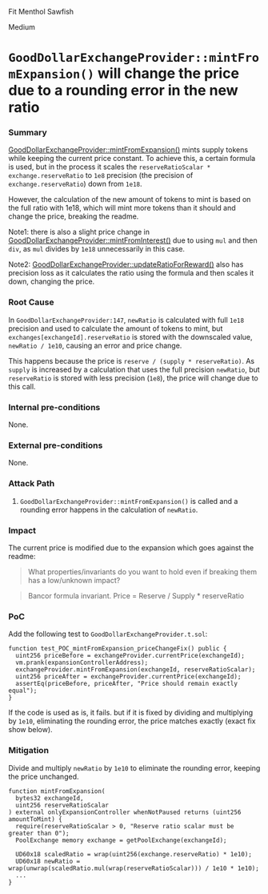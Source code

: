 Fit Menthol Sawfish

Medium

# `GoodDollarExchangeProvider::mintFromExpansion()` will change the price due to a rounding error in the new ratio

### Summary

[GoodDollarExchangeProvider::mintFromExpansion()](https://github.com/sherlock-audit/2024-10-mento-update/blob/main/mento-core/contracts/goodDollar/GoodDollarExchangeProvider.sol#L147) mints supply tokens while keeping the current price constant. To achieve this, a certain formula is used, but in the process it scales the `reserveRatioScalar * exchange.reserveRatio` to `1e8` precision (the precision of `exchange.reserveRatio`) down from `1e18`. 

However, the calculation of the new amount of tokens to mint is based on the full ratio with 1e18, which will mint more tokens than it should and change the price, breaking the readme.

Note1: there is also a slight price change in [GoodDollarExchangeProvider::mintFromInterest()](https://github.com/sherlock-audit/2024-10-mento-update/blob/main/mento-core/contracts/goodDollar/GoodDollarExchangeProvider.sol#L179-L181) due to using `mul` and then `div`, as `mul` divides by `1e18` unnecessarily in this case.

Note2: [GoodDollarExchangeProvider::updateRatioForReward()](https://github.com/sherlock-audit/2024-10-mento-update/blob/main/mento-core/contracts/goodDollar/GoodDollarExchangeProvider.sol#L205) also has precision loss as it calculates the ratio using the formula and then scales it down, changing the price.

### Root Cause

In `GoodDollarExchangeProvider:147`, `newRatio` is calculated with full `1e18` precision and used to calculate the amount of tokens to mint, but `exchanges[exchangeId].reserveRatio` is stored with the downscaled value, `newRatio / 1e10`, causing an error and price change. 

This happens because the price is `reserve / (supply * reserveRatio)`. As `supply` is increased by a calculation that uses the full precision `newRatio`, but `reserveRatio` is stored with less precision (`1e8`), the price will change due to this call.

### Internal pre-conditions

None.

### External pre-conditions

None.

### Attack Path

1. `GoodDollarExchangeProvider::mintFromExpansion()` is called and a rounding error happens in the calculation of `newRatio`.

### Impact

The current price is modified due to the expansion which goes against the readme:
> What properties/invariants do you want to hold even if breaking them has a low/unknown impact?

> Bancor formula invariant. Price = Reserve / Supply * reserveRatio

### PoC

Add the following test to `GoodDollarExchangeProvider.t.sol`:
```solidity
function test_POC_mintFromExpansion_priceChangeFix() public {
  uint256 priceBefore = exchangeProvider.currentPrice(exchangeId);
  vm.prank(expansionControllerAddress);
  exchangeProvider.mintFromExpansion(exchangeId, reserveRatioScalar);
  uint256 priceAfter = exchangeProvider.currentPrice(exchangeId);
  assertEq(priceBefore, priceAfter, "Price should remain exactly equal");
}
```
If the code is used as is, it fails. but if it is fixed by dividing and multiplying by `1e10`, eliminating the rounding error, the price matches exactly (exact fix show below).

### Mitigation

Divide and multiply `newRatio` by `1e10` to eliminate the rounding error, keeping the price unchanged.
```solidity
function mintFromExpansion(
  bytes32 exchangeId,
  uint256 reserveRatioScalar
) external onlyExpansionController whenNotPaused returns (uint256 amountToMint) {
  require(reserveRatioScalar > 0, "Reserve ratio scalar must be greater than 0");
  PoolExchange memory exchange = getPoolExchange(exchangeId);

  UD60x18 scaledRatio = wrap(uint256(exchange.reserveRatio) * 1e10);
  UD60x18 newRatio = wrap(unwrap(scaledRatio.mul(wrap(reserveRatioScalar))) / 1e10 * 1e10);
  ...
}
```